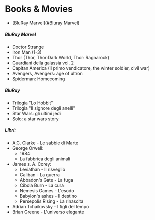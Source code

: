 # Books & Movies

* [BluRay Marvel](#Bluray Marvel)

##### BluRay Marvel
- Doctor Strange
- Iron Man (1-3)
- Thor (Thor, Thor:Dark World, Thor: Ragnarock)
- Guardiani della galassia vol. 2
- Capitan America (Il primo vendicatore, the winter soldier, civil war)
- Avengers, Avengers: age of ultron
- Spiderman: Homecoming

##### BluRay
- Trilogia "Lo Hobbit"
- Trilogia "Il signore degli anelli"
- Star Wars: gli ultimi jedi
- Solo: a star wars story


##### Libri:
- A.C. Clarke - Le sabbie di Marte
- George Orwell: 
  * 1984
  * La fabbrica degli animali
- James s. A. Corey:
  * Leviathan - Il risveglio
  * Caliban - La guerra
  * Abbadon's Gate - La fuga
  * Cibola Burn - La cura
  * Nemesis Games - L'esodo
  * Babylon's ashes - Il destino
  * Persepolis Rising - La rinascita
- Adrian Tchaikovsky - I figli del tempo
- Brian Greene - L'universo elegante
